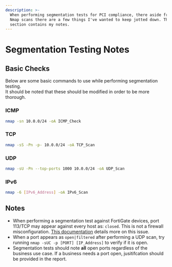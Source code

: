 ```yaml
---
description: >-
  When performing segmentation tests for PCI compliance, there aside from my
  Nmap scans there are a few things I've wanted to keep jotted down. This
  section contains my notes.
---
```


# Segmentation Testing Notes

## Basic Checks

Below are some basic commands to use while performing segmentation testing.\
It should be noted that these should be modified in order to be more thorough.&#x20;

### &#x20;ICMP

```bash
nmap -sn 10.0.0/24 -oA ICMP_Check
```

### TCP

```bash
nmap -sS -Pn -p- 10.0.0/24 -oA TCP_Scan 
```

### UDP

```bash
nmap -sU -Pn --top-ports 1000 10.0.0/24 -oA UDP_Scan
```

### IPv6

```bash
nmap -6 [IPv6_Address] -oA IPv6_Scan
```

## Notes

* When performing a segmentation test against FortiGate devices, port 113/TCP may appear against every host as: `closed`. This is not a firewall misconfiguration. [This documentation](https://kb.fortinet.com/kb/documentLink.do?externalID=FD48365) details more on this issue.
* When a port appears as `open|filtered` after performing a UDP scan, try running `nmap -sUC -p [PORT] [IP_Address]` to verify if it is open.
* Segmentation tests should note **all** open ports regardless of the business use case. If a business needs a port open, jusitifcation should be provided in the report.

